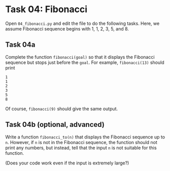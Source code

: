 # Task 04: Fibonacci

Open `04_fibonacci.py` and edit the file to do the following tasks.
Here, we assume Fibonacci sequence begins with 1, 1, 2, 3, 5, and 8.

## Task 04a

Complete the function `fibonacci(goal)` so that it displays the Fibonacci sequence but stops just before the `goal`. For example, `fibonacci(13)` should print

```console:
1
1
2
3
5
8
```

Of course, `fibonacci(9)` should give the same output.

## Task 04b (optional, advanced)

Write a function `fibonacci_to(n)` that displays the Fibonacci sequence up to `n`. However, if `n` is not in the Fibonacci sequence, the function should not print any numbers, but instead, tell that the input `n` is not suitable for this function.

(Does your code work even if the input is extremely large?)
